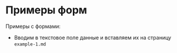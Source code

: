 # Примеры форм
Примеры с формами:

- Вводим в текстовое поле данные и вставляем их на страницу `example-1.md`